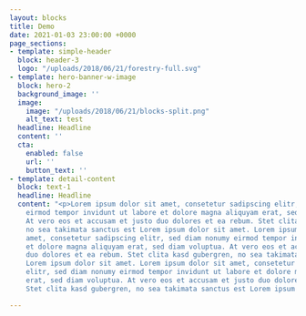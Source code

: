 ```yaml
---
layout: blocks
title: Demo
date: 2021-01-03 23:00:00 +0000
page_sections:
- template: simple-header
  block: header-3
  logo: "/uploads/2018/06/21/forestry-full.svg"
- template: hero-banner-w-image
  block: hero-2
  background_image: ''
  image:
    image: "/uploads/2018/06/21/blocks-split.png"
    alt_text: test
  headline: Headline
  content: ''
  cta:
    enabled: false
    url: ''
    button_text: ''
- template: detail-content
  block: text-1
  headline: Headline
  content: "<p>Lorem ipsum dolor sit amet, consetetur sadipscing elitr, sed diam nonumy
    eirmod tempor invidunt ut labore et dolore magna aliquyam erat, sed diam voluptua.
    At vero eos et accusam et justo duo dolores et ea rebum. Stet clita kasd gubergren,
    no sea takimata sanctus est Lorem ipsum dolor sit amet. Lorem ipsum dolor sit
    amet, consetetur sadipscing elitr, sed diam nonumy eirmod tempor invidunt ut labore
    et dolore magna aliquyam erat, sed diam voluptua. At vero eos et accusam et justo
    duo dolores et ea rebum. Stet clita kasd gubergren, no sea takimata sanctus est
    Lorem ipsum dolor sit amet. Lorem ipsum dolor sit amet, consetetur sadipscing
    elitr, sed diam nonumy eirmod tempor invidunt ut labore et dolore magna aliquyam
    erat, sed diam voluptua. At vero eos et accusam et justo duo dolores et ea rebum.
    Stet clita kasd gubergren, no sea takimata sanctus est Lorem ipsum dolor sit amet.</p>"

---
```

